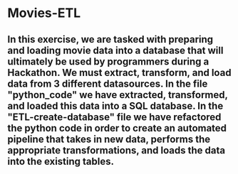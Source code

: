# Movies-ETL

## In this exercise, we are tasked with preparing and loading movie data into a database that will ultimately be used by programmers during a Hackathon. We must extract, transform, and load data from 3 different datasources. In the file "python_code" we have extracted, transformed, and loaded this data into a SQL database. In the "ETL-create-database" file we have refactored the python code in order to create an automated pipeline that takes in new data, performs the appropriate transformations, and loads the data into the existing tables. 
